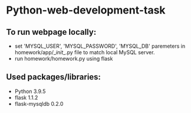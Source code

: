 # Python-web-development-task

## To run webpage locally:

- set 'MYSQL_USER', 'MYSQL_PASSWORD', 'MYSQL_DB' paremeters in homework/app/\__init__.py file to match local MySQL server.
- run homework/homework.py using flask

## Used packages/libraries:

- Python 3.9.5
- flask 1.1.2
- flask-mysqldb 0.2.0
